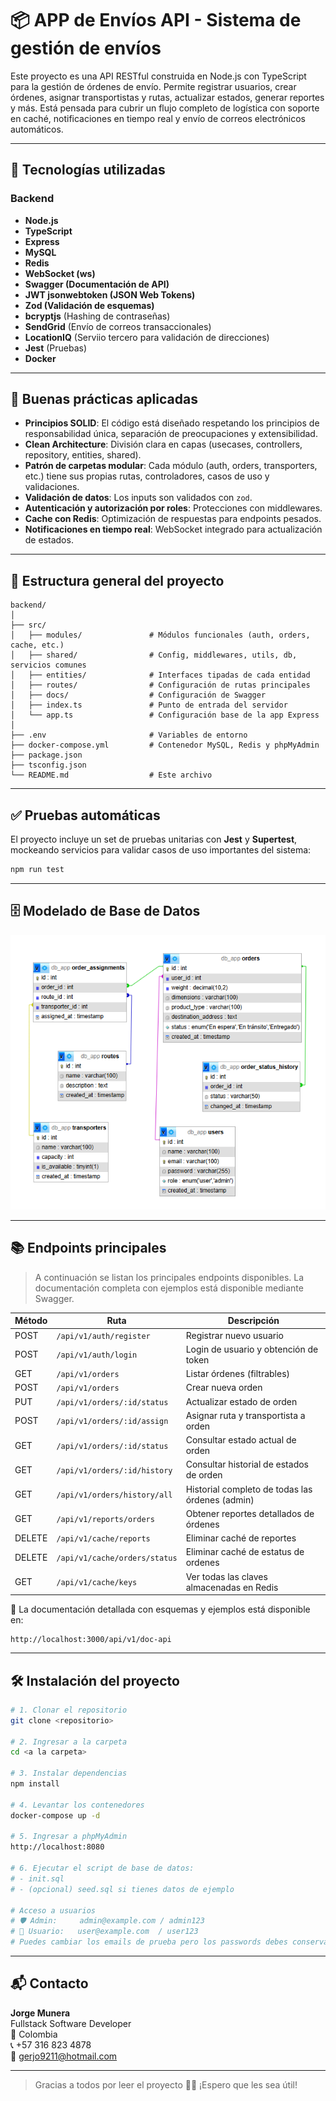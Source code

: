 # 📦 APP de Envíos API - Sistema de gestión de envíos

Este proyecto es una API RESTful construida en Node.js con TypeScript para la gestión de órdenes de envío. Permite registrar usuarios, crear órdenes, asignar transportistas y rutas, actualizar estados, generar reportes y más. Está pensada para cubrir un flujo completo de logística con soporte en caché, notificaciones en tiempo real y envío de correos electrónicos automáticos.

---

## 🚀 Tecnologías utilizadas

### Backend
- **Node.js**
- **TypeScript**
- **Express**
- **MySQL**
- **Redis**
- **WebSocket (ws)**
- **Swagger (Documentación de API)**
- **JWT jsonwebtoken (JSON Web Tokens)**
- **Zod (Validación de esquemas)**
- **bcryptjs** (Hashing de contraseñas)
- **SendGrid** (Envío de correos transaccionales)
- **LocationIQ** (Serviio tercero para validación de direcciones)
- **Jest** (Pruebas)
- **Docker**

---

## 🧰 Buenas prácticas aplicadas

- **Principios SOLID**: El código está diseñado respetando los principios de responsabilidad única, separación de preocupaciones y extensibilidad.
- **Clean Architecture**: División clara en capas (usecases, controllers, repository, entities, shared).
- **Patrón de carpetas modular**: Cada módulo (auth, orders, transporters, etc.) tiene sus propias rutas, controladores, casos de uso y validaciones.
- **Validación de datos**: Los inputs son validados con `zod`.
- **Autenticación y autorización por roles**: Protecciones con middlewares.
- **Cache con Redis**: Optimización de respuestas para endpoints pesados.
- **Notificaciones en tiempo real**: WebSocket integrado para actualización de estados.

---

## 🧱 Estructura general del proyecto

```
backend/
│
├── src/
│   ├── modules/               # Módulos funcionales (auth, orders, cache, etc.)
│   ├── shared/                # Config, middlewares, utils, db, servicios comunes
│   ├── entities/              # Interfaces tipadas de cada entidad
│   ├── routes/                # Configuración de rutas principales
│   ├── docs/                  # Configuración de Swagger
│   ├── index.ts               # Punto de entrada del servidor
│   └── app.ts                 # Configuración base de la app Express
│
├── .env                       # Variables de entorno
├── docker-compose.yml         # Contenedor MySQL, Redis y phpMyAdmin
├── package.json
├── tsconfig.json
└── README.md                  # Este archivo
```

---

## ✅ Pruebas automáticas

El proyecto incluye un set de pruebas unitarias con **Jest** y **Supertest**, mockeando servicios para validar casos de uso importantes del sistema:

```bash
npm run test
```

---

## 🗄️ Modelado de Base de Datos

![Modelo de base de datos](./modelado-db.png)

---

## 📚 Endpoints principales

> A continuación se listan los principales endpoints disponibles. La documentación completa con ejemplos está disponible mediante Swagger.

| Método | Ruta                             | Descripción                                        |
|--------|----------------------------------|----------------------------------------------------|
| POST   | `/api/v1/auth/register`         | Registrar nuevo usuario                            |
| POST   | `/api/v1/auth/login`            | Login de usuario y obtención de token              |
| GET    | `/api/v1/orders`                | Listar órdenes (filtrables)             |
| POST   | `/api/v1/orders`                | Crear nueva orden                                  |
| PUT    | `/api/v1/orders/:id/status`     | Actualizar estado de orden                         |
| POST   | `/api/v1/orders/:id/assign`     | Asignar ruta y transportista a orden               |
| GET    | `/api/v1/orders/:id/status`     | Consultar estado actual de orden                   |
| GET    | `/api/v1/orders/:id/history`    | Consultar historial de estados de orden            |
| GET    | `/api/v1/orders/history/all`    | Historial completo de todas las órdenes (admin)    |
| GET    | `/api/v1/reports/orders`        | Obtener reportes detallados de órdenes             |
| DELETE | `/api/v1/cache/reports`         | Eliminar caché de reportes                         |
| DELETE | `/api/v1/cache/orders/status`   | Eliminar caché de estatus de ordenes               |
| GET    | `/api/v1/cache/keys`            | Ver todas las claves almacenadas en Redis          |

📄 La documentación detallada con esquemas y ejemplos está disponible en:

```
http://localhost:3000/api/v1/doc-api
```

---

## 🛠️ Instalación del proyecto

```bash
# 1. Clonar el repositorio
git clone <repositorio>

# 2. Ingresar a la carpeta
cd <a la carpeta>

# 3. Instalar dependencias
npm install

# 4. Levantar los contenedores
docker-compose up -d

# 5. Ingresar a phpMyAdmin
http://localhost:8080

# 6. Ejecutar el script de base de datos:
# - init.sql
# - (opcional) seed.sql si tienes datos de ejemplo

# Acceso a usuarios
# 🛡️ Admin:     admin@example.com / admin123
# 👤 Usuario:   user@example.com  / user123
# Puedes cambiar los emails de prueba pero los passwords debes conservarlos ya que se crean hasheados
```

---

## 📬 Contacto

**Jorge Munera**  
Fullstack Software Developer  
📍 Colombia  
📞 +57 316 823 4878  
📧 gerjo9211@hotmail.com  

---

> Gracias a todos por leer el proyecto 🙌🏼 ¡Espero que les sea útil!
